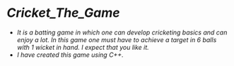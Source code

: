 # _Cricket_The_Game_
- _It is a batting game in which one can develop cricketing basics and can enjoy a lot. In this game one must have to achieve a target in 6 balls with 1 wicket in hand. I expect that you like it._
- _I have created this game using C++._
